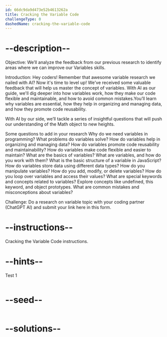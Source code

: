 ```yaml
---
id: 66dc9da9d473e52b4613262a
title: Cracking the Variable Code
challengeType: 0
dashedName: cracking-the-variable-code
---
```


# --description--

Objective: We’ll analyze the feedback from our previous research to identify areas where we can improve our Variables skills.

Introduction: Hey coders! Remember that awesome variable research we nailed with AI? Now it's time to level up! We've received some valuable feedback that will help us master the concept of variables. With AI as our guide, we'll dig deeper into how variables work, how they make our code flexible and maintainable, and how to avoid common mistakes.You’ll learn why variables are essential, how they help in organizing and managing data, and how they promote code reusability.

With AI by our side, we’ll tackle a series of insightful questions that will push our understanding of the Math object to new heights.


Some questions to add in your research
Why do we need variables in programming?
What problems do variables solve?
How do variables help in organizing and managing data?
How do variables promote code reusability and maintainability?
How do variables make code flexible and easier to maintain?
What are the basics of variables?
What are variables, and how do you work with them?
What is the basic structure of a variable in JavaScript?
How do variables store data using different data types?
How do you manipulate variables?
How do you add, modify, or delete variables?
How do you loop over variables and access their values?
What are special keywords and concepts related to variables?
Explore concepts like undefined, this keyword, and object prototypes.
What are common mistakes and misconceptions about variables?

Challenge: Do a research on variable topic with your coding partner (ChatGPT AI) and submit your link here in this form.

# --instructions--

Cracking the Variable Code instructions.

# --hints--

Test 1

```js

```

# --seed--

```js

```

# --solutions--

```js

```
